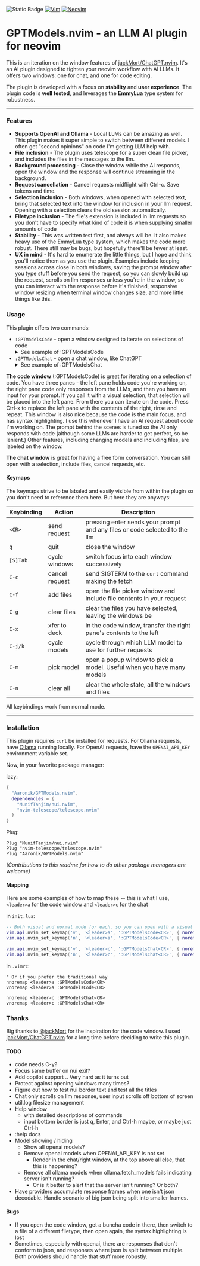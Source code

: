 <span><img alt="Static Badge" src="https://img.shields.io/badge/100%25_lua-purple"></span>
<a href="https://www.vim.org/"><img src="https://img.shields.io/badge/VIM-%2311AB00.svg?style=for-the-badge&amp;logo=vim&amp;logoColor=white" alt="Vim"></a>
<a href="https://neovim.io/"><img src="https://img.shields.io/badge/NeoVim-%2357A143.svg?&amp;style=for-the-badge&amp;logo=neovim&amp;logoColor=white" alt="Neovim"></a>

# GPTModels.nvim - an LLM AI plugin for neovim

This is an iteration on the window features of [jackMort/ChatGPT.nvim](https://github.com/jackMort/ChatGPT.nvim).
It's an AI plugin designed to tighten your neovim workflow with AI LLMs.
It offers two windows: one for chat, and one for code editing.

The plugin is developed with a focus on **stability** and **user experience**.
The plugin code is **well tested**, and leverages the **EmmyLua** type system for robustness.

---

### Features

* **Supports OpenAI and Ollama** - Local LLMs can be amazing as well. This plugin makes it super simple to switch between different models. I often get "second opinions" on code I'm getting LLM help with.
* **File inclusion** - The plugin uses telescope for a super clean file picker, and includes the files in the messages to the llm.
* **Background processing** - Close the window while the AI responds, open the window and the response will continue streaming in the background.
* **Request cancellation** - Cancel requests midflight with Ctrl-c. Save tokens and time.
* **Selection inclusion** - Both windows, when opened with selected text, bring that selected text into the window for inclusion in your llm request. Opening with a selection clears the old session automatically.
* **Filetype inclusion** - The file's extension is included in llm requests so you don't have to specify what kind of code it is when supplying smaller amounts of code
* **Stability** - This was written test first, and always will be. It also makes heavy use of the EmmyLua type system, which makes the code more robust. There still may be bugs, but hopefully there'll be fewer at least.
* **UX in mind** - It's hard to enumerate the little things, but I hope and think you'll notice them as you use the plugin. Examples include keeping sessions across close in both windows, saving the prompt window after you type stuff before you send the request, so you can slowly build up the request, scrolls on llm responses unless you're in the window, so you can interact with the response before it's finished, responsive window resizing when terminal window changes size, and more little things like this.

### Usage

This plugin offers two commands:

* `:GPTModelsCode` - open a window designed to iterate on selections of code
      <details>
        <summary>See example of :GPTModelsCode</summary>
        <img width="1271" alt="image of :GPTChat window" src="https://github.com/Aaronik/GPT.nvim/assets/1324601/3e642a48-ce56-4295-a5fa-368b523bab2e">
      </details>
* `:GPTModelsChat` - open a chat window, like ChatGPT
      <details>
        <summary>See example of :GPTModelsChat</summary>
        <img width="1271" alt="image of :GPTCode window" src="https://github.com/Aaronik/GPT.nvim/assets/1324601/ca6604af-302f-4a44-8964-bb683633031e">
      </details>

**The code window** (:GPTModelsCode) is great for iterating on a selection of code.
You have three panes - the left pane holds code you're working on, the right pane
code only responses from the LLMs,
and then you have an input for your prompt.
If you call it with a visual selection, that selection will be placed into the left pane.
From there you can iterate on the code. Press Ctrl-x to replace the left pane with
the contents of the right, rinse and repeat. This window is also nice because the
code is the main focus, and has syntax highlighting. I use this whenever I have
an AI request about code I'm working on. The prompt behind the scenes is tuned so the
AI only responds with code (although some LLMs are harder to get perfect, so be lenient.)
Other features, including changing models and including files, are labeled on the window.

**The chat window** is great for having a free form conversation. You can still open with
a selection, include files, cancel requests, etc.

#### Keymaps

The keymaps strive to be labaled and easily visible from within the plugin so you don't need to reference
them here. But here they are anyways:

| Keybinding | Action           | Description      |
|------------|------------------|------------------|
| `<CR>`     | send request     | pressing enter sends your prompt and any files or code selected to the llm |
| `q`        | quit             | close the window |
| `[S]Tab`   | cycle windows    | switch focus into each window successively |
| `C-c`      | cancel request   | send SIGTERM to the `curl` command making the fetch |
| `C-f`      | add files        | open the file picker window and include file contents in your request |
| `C-g`      | clear files      | clear the files you have selected, leaving the windows be |
| `C-x`      | xfer to deck     | in the code window, transfer the right pane's contents to the left |
| `C-j/k`    | cycle models     | cycle through which LLM model to use for further requests |
| `C-m`      | pick model       | open a popup window to pick a model. Useful when you have many models |
| `C-n`      | clear all        | clear the whole state, all the windows and files |

All keybindings work from normal mode.

---

### Installation

This plugin requires `curl` be installed for requests.
For Ollama requests, have [Ollama](https://ollama.com/) running locally.
For OpenAI requests, have the `OPENAI_API_KEY` environment variable set.

Now, in your favorite package manager:

lazy:
```lua
{
  "Aaronik/GPTModels.nvim",
  dependencies = {
    "MunifTanjim/nui.nvim",
    "nvim-telescope/telescope.nvim"
  }
}
```

Plug:
```vim
Plug "MunifTanjim/nui.nvim"
Plug "nvim-telescope/telescope.nvim"
Plug "Aaronik/GPTModels.nvim"
```

_(Contributions to this readme for how to do other package managers are welcome)_

#### Mapping

Here are some examples of how to map these -- this is what I use, `<leader>a` for the code window and `<leader>c` for the chat

in `init.lua`:
```lua
-- Both visual and normal mode for each, so you can open with a visual selection or without.
vim.api.nvim_set_keymap('v', '<leader>a', ':GPTModelsCode<CR>', { noremap = true })
vim.api.nvim_set_keymap('n', '<leader>a', ':GPTModelsCode<CR>', { noremap = true })

vim.api.nvim_set_keymap('v', '<leader>c', ':GPTModelsChat<CR>', { noremap = true })
vim.api.nvim_set_keymap('n', '<leader>c', ':GPTModelsChat<CR>', { noremap = true })
```

in `.vimrc`:
```vim
" Or if you prefer the traditional way
nnoremap <leader>a :GPTModelsCode<CR>
vnoremap <leader>a :GPTModelsCode<CR>

nnoremap <leader>c :GPTModelsChat<CR>
vnoremap <leader>c :GPTModelsChat<CR>
```

### Thanks

Big thanks to [@jackMort](https://github.com/jackMort) for the inspiration for the code window. I used [jackMort/ChatGPT.nvim](https://github.com/jackMort/ChatGPT.nvim) for a long time before deciding to write this plugin.

#### TODO

* code needs C-y?
* Focus same buffer on nui exit?
* Add copilot support .. Very hard as it turns out
* Protect against opening windows many times?
* Figure out how to test nui border text and test all the titles
* Chat only scrolls on llm response, user input scrolls off bottom of screen
* util.log filesize management
* Help window
    * with detailed descriptions of commands
    * input bottom border is just q, Enter, and Ctrl-h maybe, or maybe just Ctrl-h
* :help docs
* Model showing / hiding
    * Show all openai models?
    * Remove openai models when OPENAI_API_KEY is not set
        * Render in the chat/right window, at the top above all else, that this is happening?
    * Remove all ollama models when ollama.fetch_models fails indicating server isn't running?
        * Or is it better to alert that the server isn't running? Or both?
* Have providers accumulate response frames when one isn't json decodable. Handle scenario of big json
  being split into smaller frames.

#### Bugs
* If you open the code window, get a buncha code in there, then switch to a file of a different filetype, then open again, the syntax highlighting is lost
* Sometimes, especially with openai, there are responses that don't conform to json, and responses where json is split between multiple. Both providers should handle that stuff more robustly.
